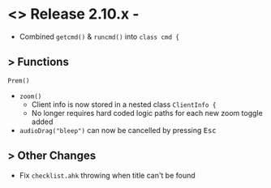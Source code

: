 # <> Release 2.10.x - 
- Combined `getcmd()` & `runcmd()` into `class cmd {`

## > Functions
`Prem()`

- `zoom()`
    - Client info is now stored in a nested class `ClientInfo {`
    - No longer requires hard coded logic paths for each new zoom toggle added
- `audioDrag("bleep")` can now be cancelled by pressing <kbd>Esc</kbd>

## > Other Changes
- Fix `checklist.ahk` throwing when title can't be found